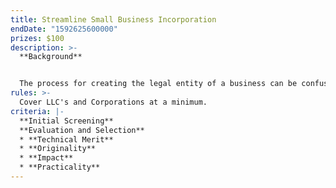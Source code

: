 ```yaml
---
title: Streamline Small Business Incorporation
endDate: "1592625600000"
prizes: $100
description: >-
  **Background**


  The process for creating the legal entity of a business can be confusing. If you want an easy experience, you have to pay lot of money to companies or websites to do it for. I think the State Government should make is simple, easy, and affordable to start your own business without having to pay a company to navigate all of that for you.
rules: >-
  Cover LLC's and Corporations at a minimum.
criteria: |-
  **Initial Screening**
  **Evaluation and Selection**
  * **Technical Merit**
  * **Originality**
  * **Impact**
  * **Practicality**
---
```

